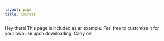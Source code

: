 ```yaml
---
layout: page
title: Courses
---
```


<p class="message">
  Hey there! This page is included as an example. Feel free to customize it for your own use upon downloading. Carry on!
</p>

